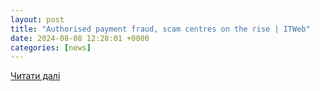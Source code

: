 ```yaml
---
layout: post
title: "Authorised payment fraud, scam centres on the rise | ITWeb"
date: 2024-08-08 12:28:01 +0000
categories: [news]
---
```


[Читати далі](https://www.itweb.co.za/article/authorised-payment-fraud-scam-centres-on-the-rise/kYbe9MXbyXzvAWpG)
